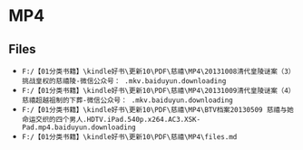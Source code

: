 # MP4

## Files

- `F:/【01分类书籍】\kindle好书\更新10\PDF\慈禧\MP4\20131008清代皇陵谜案（3）挑战皇权的慈禧陵-微信公众号： .mkv.baiduyun.downloading`
- `F:/【01分类书籍】\kindle好书\更新10\PDF\慈禧\MP4\20131009清代皇陵谜案（4）慈禧超越祖制的下葬-微信公众号： .mkv.baiduyun.downloading`
- `F:/【01分类书籍】\kindle好书\更新10\PDF\慈禧\MP4\BTV档案20130509 慈禧与她命运交织的四个男人.HDTV.iPad.540p.x264.AC3.XSK-Pad.mp4.baiduyun.downloading`
- `F:/【01分类书籍】\kindle好书\更新10\PDF\慈禧\MP4\files.md`
